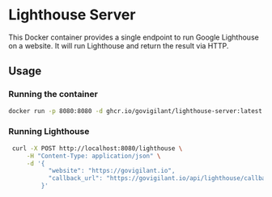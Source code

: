 # Lighthouse Server

This Docker container provides a single endpoint to run Google Lighthouse on a website.
It will run Lighthouse and return the result via HTTP.

## Usage

### Running the container

```bash
docker run -p 8080:8080 -d ghcr.io/govigilant/lighthouse-server:latest
```

### Running Lighthouse

```bash
 curl -X POST http://localhost:8080/lighthouse \
     -H "Content-Type: application/json" \
     -d '{
           "website": "https://govigilant.io",
           "callback_url": "https://govigilant.io/api/lighthouse/callback"
         }'
```
